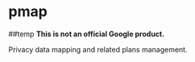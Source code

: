 # pmap


##temp
**This is not an official Google product.**

Privacy data mapping and related plans management.

